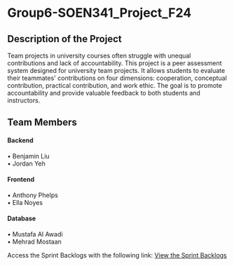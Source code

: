 # Group6-SOEN341_Project_F24
## Description of the Project
Team projects in university courses often struggle with unequal contributions and lack of accountability. 
This project is a peer assessment system designed for university team projects. It allows students to evaluate their teammates' contributions on four dimensions: cooperation, conceptual contribution, practical contribution, and work ethic. The goal is to promote accountability and provide valuable feedback to both students and instructors.

## Team Members
#### Backend
• Benjamin Liu <br>
• Jordan Yeh <br>
#### Frontend
• Anthony Phelps <br>
• Ella Noyes <br>
#### Database
• Mustafa Al Awadi <br>
• Mehrad Mostaan <be>


Access the Sprint Backlogs with the following link:
[View the Sprint Backlogs](https://docs.google.com/spreadsheets/d/1ozaMjaeOTEgtV9U4M3ek0Z_PJC4Lt4VAN3ONpwH12xY/edit?usp=sharing)
